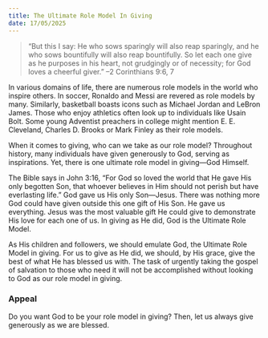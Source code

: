 ```yaml
---
title: The Ultimate Role Model In Giving
date: 17/05/2025
---
```


> <p></p>
> “But this I say: He who sows sparingly will also reap sparingly, and he who sows bountifully will also reap bountifully. So let each one give as he purposes in his heart, not grudgingly or of necessity; for God loves a cheerful giver.” –2 Corinthians 9:6, 7

In various domains of life, there are numerous role models in the world who inspire others. In soccer, Ronaldo and Messi are revered as role models by many. Similarly, basketball boasts icons such as Michael Jordan and LeBron James. Those who enjoy athletics often look 
up to individuals like Usain Bolt. Some young Adventist preachers in college might mention E. E. Cleveland, Charles D. Brooks or Mark Finley as their role models.

When it comes to giving, who can we take as our role model? Throughout history, many individuals have given generously to God, serving as inspirations. Yet, there is one ultimate role model in giving—God Himself.

The Bible says in John 3:16, “For God so loved the world that He gave His only begotten Son, that whoever believes in Him should not perish but have everlasting life.” God gave us His only Son—Jesus. There was nothing more God could have given outside this one gift of His Son. He gave us everything. Jesus was the most valuable gift He could give to demonstrate His love for each one of us. In giving as He did, God is the Ultimate Role Model.

As His children and followers, we should emulate God, the Ultimate Role Model in giving. For us to give as He did, we should, by His grace, give the best of what He has blessed us with. The task of urgently taking the gospel of salvation to those who need it will not be accomplished without looking to God as our role model in giving.

### Appeal

Do you want God to be your role model in giving? Then, let us always give generously as we are blessed.